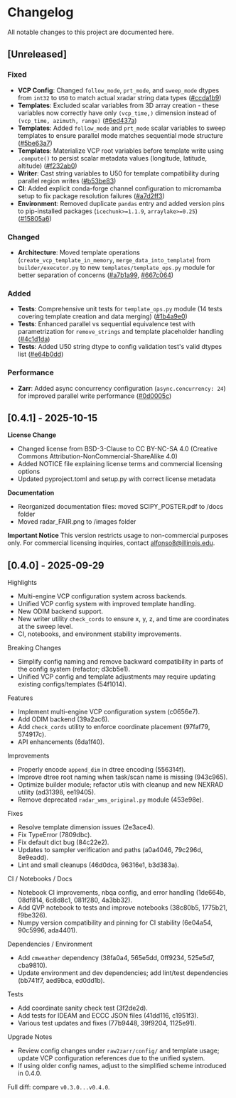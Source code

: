 # Changelog

All notable changes to this project are documented here.

## [Unreleased]

### Fixed
- **VCP Config**: Changed `follow_mode`, `prt_mode`, and `sweep_mode` dtypes from `int32` to `U50` to match actual xradar string data types ([#ccda1b9](https://github.com/aladinor/raw2zarr/commit/ccda1b9))
- **Templates**: Excluded scalar variables from 3D array creation - these variables now correctly have only `(vcp_time,)` dimension instead of `(vcp_time, azimuth, range)` ([#6ed437a](https://github.com/aladinor/raw2zarr/commit/6ed437a))
- **Templates**: Added `follow_mode` and `prt_mode` scalar variables to sweep templates to ensure parallel mode matches sequential mode structure ([#5be63a7](https://github.com/aladinor/raw2zarr/commit/5be63a7))
- **Templates**: Materialize VCP root variables before template write using `.compute()` to persist scalar metadata values (longitude, latitude, altitude) ([#f232ab0](https://github.com/aladinor/raw2zarr/commit/f232ab0))
- **Writer**: Cast string variables to U50 for template compatibility during parallel region writes ([#b53be83](https://github.com/aladinor/raw2zarr/commit/b53be83))
- **CI**: Added explicit conda-forge channel configuration to micromamba setup to fix package resolution failures ([#a7d2ff3](https://github.com/aladinor/raw2zarr/commit/a7d2ff3))
- **Environment**: Removed duplicate `pandas` entry and added version pins to pip-installed packages (`icechunk>=1.1.9`, `arraylake>=0.25`) ([#15805a6](https://github.com/aladinor/raw2zarr/commit/15805a6))

### Changed
- **Architecture**: Moved template operations (`create_vcp_template_in_memory`, `merge_data_into_template`) from `builder/executor.py` to new `templates/template_ops.py` module for better separation of concerns ([#a7b1a99](https://github.com/aladinor/raw2zarr/commit/a7b1a99), [#667c064](https://github.com/aladinor/raw2zarr/commit/667c064))

### Added
- **Tests**: Comprehensive unit tests for `template_ops.py` module (14 tests covering template creation and data merging) ([#1b4a9e0](https://github.com/aladinor/raw2zarr/commit/1b4a9e0))
- **Tests**: Enhanced parallel vs sequential equivalence test with parametrization for `remove_strings` and template placeholder handling ([#4c1d1da](https://github.com/aladinor/raw2zarr/commit/4c1d1da))
- **Tests**: Added U50 string dtype to config validation test's valid dtypes list ([#e64b0dd](https://github.com/aladinor/raw2zarr/commit/e64b0dd))

### Performance
- **Zarr**: Added async concurrency configuration (`async.concurrency: 24`) for improved parallel write performance ([#0d0005c](https://github.com/aladinor/raw2zarr/commit/0d0005c))

## [0.4.1] - 2025-10-15

**License Change**
- Changed license from BSD-3-Clause to CC BY-NC-SA 4.0 (Creative Commons Attribution-NonCommercial-ShareAlike 4.0)
- Added NOTICE file explaining license terms and commercial licensing options
- Updated pyproject.toml and setup.py with correct license metadata

**Documentation**
- Reorganized documentation files: moved SCIPY_POSTER.pdf to /docs folder
- Moved radar_FAIR.png to /images folder

**Important Notice**
This version restricts usage to non-commercial purposes only. For commercial licensing inquiries, contact alfonso8@illinois.edu.

## [0.4.0] - 2025-09-29

Highlights
- Multi-engine VCP configuration system across backends.
- Unified VCP config system with improved template handling.
- New ODIM backend support.
- New writer utility `check_cords` to ensure x, y, z, and time are coordinates at the sweep level.
- CI, notebooks, and environment stability improvements.

Breaking Changes
- Simplify config naming and remove backward compatibility in parts of the config system (refactor; d3cb5e1).
- Unified VCP config and template adjustments may require updating existing configs/templates (54f1014).

Features
- Implement multi-engine VCP configuration system (c0656e7).
- Add ODIM backend (39a2ac6).
- Add `check_cords` utility to enforce coordinate placement (97faf79, 574917c).
- API enhancements (6da1f40).

Improvements
- Properly encode `append_dim` in dtree encoding (556314f).
- Improve dtree root naming when task/scan name is missing (943c965).
- Optimize builder module; refactor utils with cleanup and new NEXRAD utility (ad31398, ee19405).
- Remove deprecated `radar_wms_original.py` module (453e98e).

Fixes
- Resolve template dimension issues (2e3ace4).
- Fix TypeError (7809dbc).
- Fix default dict bug (84c22e2).
- Updates to sampler verification and paths (a0a4046, 79c296d, 8e9eadd).
- Lint and small cleanups (46d0dca, 96316e1, b3d383a).

CI / Notebooks / Docs
- Notebook CI improvements, nbqa config, and error handling (1de664b, 08df814, 6c8d8c1, 081f280, 4a3bb32).
- Add QVP notebook to tests and improve notebooks (38c80b5, 1775b21, f9be326).
- Numpy version compatibility and pinning for CI stability (6e04a54, 90c5996, ada4401).

Dependencies / Environment
- Add `cmweather` dependency (38fa0a4, 565e5dd, 0ff9234, 525e5d7, cba9810).
- Update environment and dev dependencies; add lint/test dependencies (bb741f7, aed9bca, ed0dd1b).

Tests
- Add coordinate sanity check test (3f2de2d).
- Add tests for IDEAM and ECCC JSON files (41dd116, c1951f3).
- Various test updates and fixes (77b9448, 39f9204, 1125e91).

Upgrade Notes
- Review config changes under `raw2zarr/config/` and template usage; update VCP configuration references due to the unified system.
- If using older config names, adjust to the simplified scheme introduced in 0.4.0.

Full diff: compare `v0.3.0...v0.4.0`.
